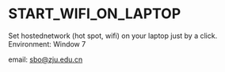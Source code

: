 START_WIFI_ON_LAPTOP
====================

Set hostednetwork (hot spot, wifi) on your laptop just by a click.
Environment: Window 7

email: sbo@zju.edu.cn
